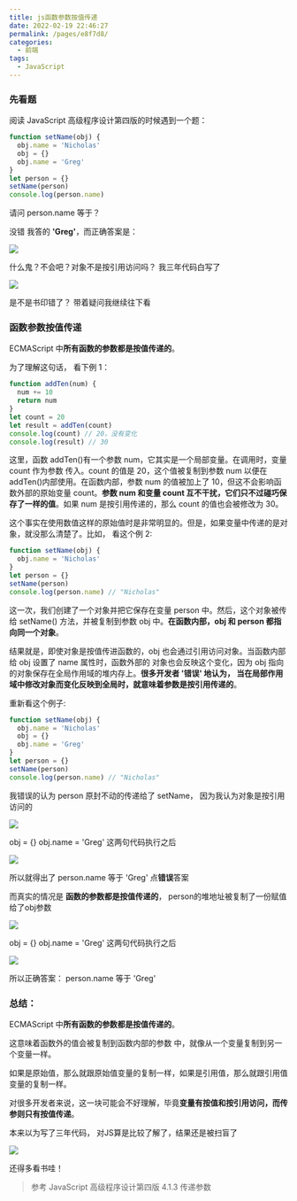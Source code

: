 ```yaml
---
title: js函数参数按值传递
date: 2022-02-19 22:46:27
permalink: /pages/e8f7d8/
categories:
  - 前端
tags:
  - JavaScript
---
```


### 先看题

阅读 JavaScript 高级程序设计第四版的时候遇到一个题：

```js
function setName(obj) {
  obj.name = 'Nicholas'
  obj = {}
  obj.name = 'Greg'
}
let person = {}
setName(person)
console.log(person.name)
```

请问 person.name 等于？

没错 我答的 **'Greg'**，而正确答案是：

![](https://gitee.com/gan_chuan_yin/blog-image/raw/master/img/20220302142306.png)

什么鬼？不会吧？对象不是按引用访问吗？ 我三年代码白写了

![](https://gitee.com/gan_chuan_yin/blog-image/raw/master/img/20220302142411.png)

是不是书印错了？ 带着疑问我继续往下看

### 函数参数按值传递

ECMAScript 中**所有函数的参数都是按值传递的**。

为了理解这句话， 看下例 1：

```js
function addTen(num) {
  num += 10
  return num
}
let count = 20
let result = addTen(count)
console.log(count) // 20，没有变化
console.log(result) // 30
```

这里，函数 addTen()有一个参数 num，它其实是一个局部变量。在调用时，变量 count 作为参数 传入。count 的值是 20，这个值被复制到参数 num 以便在 addTen()内部使用。在函数内部，参数 num 的值被加上了 10，但这不会影响函数外部的原始变量 count。**参数 num 和变量 count 互不干扰，它们只不过碰巧保存了一样的值**。如果 num 是按引用传递的，那么 count 的值也会被修改为 30。

这个事实在使用数值这样的原始值时是非常明显的。但是，如果变量中传递的是对象，就没那么清楚了。比如， 看这个例 2:

```js
function setName(obj) {
  obj.name = 'Nicholas'
}
let person = {}
setName(person)
console.log(person.name) // "Nicholas"
```

这一次，我们创建了一个对象并把它保存在变量 person 中。然后，这个对象被传给 setName() 方法，并被复制到参数 obj 中。**在函数内部，obj 和 person 都指向同一个对象**。

结果就是，即使对象是按值传进函数的，obj 也会通过引用访问对象。当函数内部给 obj 设置了 name 属性时，函数外部的 对象也会反映这个变化，因为 obj 指向的对象保存在全局作用域的堆内存上。**很多开发者 '错误' 地认为， 当在局部作用域中修改对象而变化反映到全局时，就意味着参数是按引用传递的**。

重新看这个例子:

```js
function setName(obj) {
  obj.name = 'Nicholas'
  obj = {}
  obj.name = 'Greg'
}
let person = {}
setName(person)
console.log(person.name) // "Nicholas"
```

我错误的认为 person 原封不动的传递给了 setName， 因为我认为对象是按引用访问的

![](https://gitee.com/gan_chuan_yin/blog-image/raw/master/img/20220302145146.png)

obj = {} obj.name = 'Greg' 这两句代码执行之后

![](https://gitee.com/gan_chuan_yin/blog-image/raw/master/img/20220302145057.png)

所以就得出了 person.name 等于 'Greg' 点**错误**答案


而真实的情况是 **函数的参数都是按值传递的**， person的堆地址被复制了一份赋值给了obj参数

![](https://gitee.com/gan_chuan_yin/blog-image/raw/master/img/20220302145625.png)

obj = {} obj.name = 'Greg' 这两句代码执行之后

![](https://gitee.com/gan_chuan_yin/blog-image/raw/master/img/20220302145912.png)

所以正确答案： person.name 等于 'Greg'



### 总结：

ECMAScript 中**所有函数的参数都是按值传递的**。

这意味着函数外的值会被复制到函数内部的参数 中，就像从一个变量复制到另一个变量一样。

如果是原始值，那么就跟原始值变量的复制一样，如果是引用值，那么就跟引用值变量的复制一样。

对很多开发者来说，这一块可能会不好理解，毕竟**变量有按值和按引用访问，而传参则只有按值传递**。

本来以为写了三年代码， 对JS算是比较了解了，结果还是被扫盲了

![](https://gitee.com/gan_chuan_yin/blog-image/raw/master/img/20220302150734.png)

还得多看书哇！

> 参考 JavaScript 高级程序设计第四版  4.1.3 传递参数

